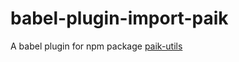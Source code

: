 # babel-plugin-import-paik
A babel plugin for npm package [paik-utils](https://www.npmjs.com/package/paik-utils)